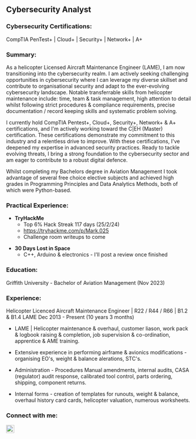 ## Cybersecurity Analyst

### Cybersecurity Certifications:
CompTIA PenTest+ | Cloud+ | Security+ | Network+ | A+

### Summary:

As a helicopter Licensed Aircraft Maintenance Engineer (LAME), I am now transitioning into the cybersecurity
realm. I am actively seeking challenging opportunities in cybersecurity where I can leverage my diverse skillset
and contribute to organisational security and adapt to the ever-evolving cybersecurity landscape.
Notable transferrable skills from helicopter maintenance include: time, team & task management, high attention to detail whilst following strict procedures & compliance requirements, precise documentation / record keeping skills and systematic problem solving.

I currently hold CompTIA Pentest+, Cloud+, Security+, Network+ & A+ certifications, and I'm actively working
toward the C|EH (Master) certification. These certifications demonstrate my commitment to this industry and a
relentless drive to improve. With these certifications, I've deepened my expertise in advanced security practices. Ready to tackle evolving threats, I bring a strong foundation to the cybersecurity sector and am eager to contribute to a robust digital defence.

Whilst completing my Bachelors degree in Aviation Management I took advantage of several free choice elective
subjects and achieved high grades in Programming Principles and Data Analytics Methods, both of which were
Python-based.

### Practical Experience:

- <b>TryHackMe</b>
  - Top 6%  Hack Streak 117 days (25/2/24)
  - https://tryhackme.com/p/Mark.025
  - Challenge room writeups to come
 
<!-- - <b>Home Lab</b>  -->

- <b>30 Days Lost in Space</b>
  - C++, Arduino & electronics - I'll post a review once finished
<!--  - [project](https://github.com/Mark-Finlay/project-URL)  -->

### Education:
Griffith University - Bachelor of Aviation Management (Nov 2023)

### Experience:
Helicopter Licenced Aircraft Maintenance Engineer | R22 / R44 / R66 | B1.2 & B1.4 LAME
Dec 2013 - Present (10 years 3 months)

- LAME | Helicopter maintenance & overhaul, customer liason, work pack & logbook raising &
completion, job supervision & co-ordination, apprentice & AME training.

- Extensive experience in performing airframe & avionics modifications - organising EO's, weight &
balance alerations, STC's.

- Administration - Procedures Manual amendments, internal audits, CASA (regulator) audit response,
calibrated tool control, parts ordering, shipping, component returns.

- Internal forms - creation of templates for runouts, weight & balance, overhaul history card cards,
helicopter valuation, numerous worksheets.


### Connect with me:

[<img align="left" alt="Mark Finlay | LinkedIn" width="22px" src="https://cdn.jsdelivr.net/npm/simple-icons@v3/icons/linkedin.svg" />][linkedin]


[linkedin]: https://linkedin.com/in/mark--finlay



